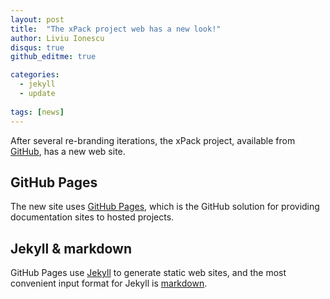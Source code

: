 ```yaml
---
layout: post
title:  "The xPack project web has a new look!"
author: Liviu Ionescu
disqus: true
github_editme: true

categories: 
  - jekyll 
  - update
  
tags: [news]
---
```


After several re-branding iterations, the xPack project, available from 
[GitHub](https://github.com/xpack), has a new web site.

## GitHub Pages

The new site uses [GitHub Pages](https://pages.github.com), which is 
the GitHub solution for providing documentation sites to hosted projects.

## Jekyll & markdown

GitHub Pages use [Jekyll](http://jekyllrb.com) to generate static web 
sites, and the most convenient input format for Jekyll is 
[markdown](http://daringfireball.net/projects/markdown/syntax).